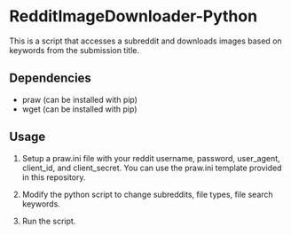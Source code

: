 # RedditImageDownloader-Python
This is a script that accesses a subreddit and downloads images based on keywords from the submission title.

## Dependencies
- praw (can be installed with pip)
- wget (can be installed with pip)

## Usage
1) Setup a praw.ini file with your reddit username, password, user_agent, client_id, and client_secret.
   You can use the praw.ini template provided in this repository.

2) Modify the python script to change subreddits, file types, file search keywords.
3) Run the script.
